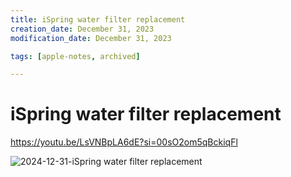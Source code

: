 ```yaml
---
title: iSpring water filter replacement
creation_date: December 31, 2023
modification_date: December 31, 2023

tags: [apple-notes, archived]

---
```



# iSpring water filter replacement # 

https://youtu.be/LsVNBpLA6dE?si=00sO2om5qBckiqFl

![2024-12-31-iSpring water filter replacement](images/2024-12-31-iSpring%20water%20filter%20replacement.jpeg)

